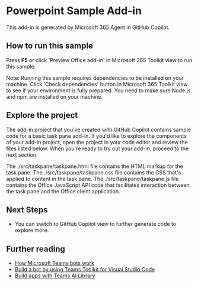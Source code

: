 # Powerpoint Sample Add-in

This add-in is generated by Microsoft 365 Agent in GitHub Copilot.

## How to run this sample

Press **F5** or click 'Preview Office add-in' in Microsoft 365 Toolkit view to run this sample.

Note: Running this sample requires dependencies to be installed on your machine. Click 'Check dependencies' button in Microsoft 365 Toolkit view to see if your environment is fully prepared. You need to make sure Node.js and npm are installed on your machine.

## Explore the project

The add-in project that you've created with GitHub Copilot contains sample code for a basic task pane add-in. If you'd like to explore the components of your add-in project, open the project in your code editor and review the files listed below. When you're ready to try out your add-in, proceed to the next section.

The ./src/taskpane/taskpane.html file contains the HTML markup for the task pane.
The ./src/taskpane/taskpane.css file contains the CSS that's applied to content in the task pane.
The ./src/taskpane/taskpane.js file contains the Office JavaScript API code that facilitates interaction between the task pane and the Office client application.

## Next Steps

- You can switch to GitHub Copilot view to further generate code to explore more.

## Further reading

- [How Microsoft Teams bots work](https://docs.microsoft.com/en-us/azure/bot-service/bot-builder-basics-teams?view=azure-bot-service-4.0&tabs=javascript)
- [Build a bot by using Teams Toolkit for Visual Studio Code](https://learn.microsoft.com/en-us/training/modules/teams-toolkit-vsc-create-bot/)
- [Build apps with Teams AI Library](https://aka.ms/Teams-AI-Library)